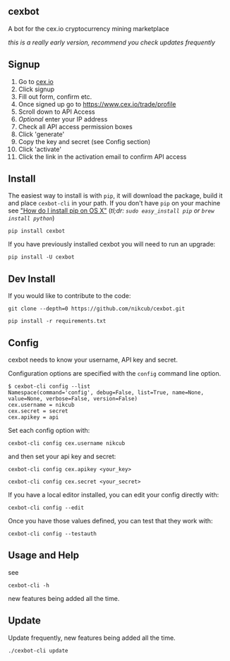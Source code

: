 ## cexbot

A bot for the cex.io cryptocurrency mining marketplace

*this is a really early version, recommend you check updates frequently*

## Signup

1. Go to [cex.io](https://cex.io/r/0/nikcub/0/)
2. Click signup
3. Fill out form, confirm etc.
4. Once signed up go to https://www.cex.io/trade/profile
5. Scroll down to API Access
6. *Optional* enter your IP address
7. Check all API access permission boxes
8. Click 'generate'
9. Copy the key and secret (see Config section)
10. Click 'activate'
11. Click the link in the activation email to confirm API access

## Install

The easiest way to install is with `pip`, it will download the package, build it and place `cexbot-cli` in your path. If you don't have `pip` on your
machine see ["How do I install pip on OS X"](http://stackoverflow.com/questions/17271319/installing-pip-on-mac-os-x) (*tl;dr: `sudo easy_install pip` or `brew install python`*)

 `pip install cexbot`

If you have previously installed cexbot you will need to run an upgrade:

 `pip install -U cexbot`

## Dev Install

If you would like to contribute to the code:

 `git clone --depth=0 https://github.com/nikcub/cexbot.git`

 `pip install -r requirements.txt`

## Config

cexbot needs to know your username, API key and secret.

Configuration options are specified with the `config` command line option.

```
$ cexbot-cli config --list
Namespace(command='config', debug=False, list=True, name=None, value=None, verbose=False, version=False)
cex.username = nikcub
cex.secret = secret
cex.apikey = api
```

Set each config option with:

 `cexbot-cli config cex.username nikcub`

and then set your api key and secret:

  `cexbot-cli config cex.apikey <your_key>`

  `cexbot-cli config cex.secret <your_secret>`

If you have a local editor installed, you can edit your config directly with:

  `cexbot-cli config --edit`

Once you have those values defined, you can test that they work with:

  `cexbot-cli config --testauth`

## Usage and Help

see

  `cexbot-cli -h`

new features being added all the time.

## Update

Update frequently, new features being added all the time.

 `./cexbot-cli update`
